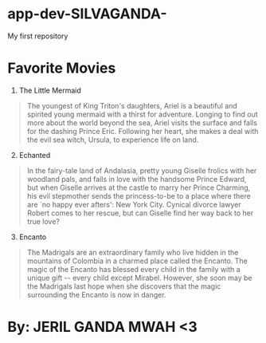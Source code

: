 # app-dev-SILVAGANDA-
My first repository
# Favorite Movies

1. The Little Mermaid
> The youngest of King Triton's daughters, Ariel is a beautiful and spirited young mermaid with a thirst for adventure. Longing to find out more about the world beyond the sea, Ariel visits the surface and falls for the dashing Prince Eric. Following her heart, she makes a deal with the evil sea witch, Ursula, to experience life on land.

2. Echanted
> In the fairy-tale land of Andalasia, pretty young Giselle frolics with her woodland pals, and falls in love with the handsome Prince Edward, but when Giselle arrives at the castle to marry her Prince Charming, his evil stepmother sends the princess-to-be to a place where there are `no happy ever afters': New York City. Cynical divorce lawyer Robert comes to her rescue, but can Giselle find her way back to her true love?

3. Encanto
> The Madrigals are an extraordinary family who live hidden in the mountains of Colombia in a charmed place called the Encanto. The magic of the Encanto has blessed every child in the family with a unique gift -- every child except Mirabel. However, she soon may be the Madrigals last hope when she discovers that the magic surrounding the Encanto is now in danger.


# By: JERIL GANDA MWAH <3

